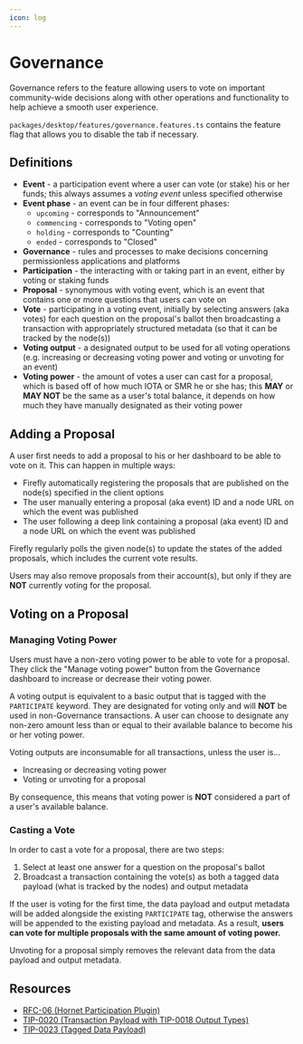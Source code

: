 ```yaml
---
icon: log
---
```


# Governance

Governance refers to the feature allowing users to vote on important community-wide decisions along with other operations and functionality to help achieve a smooth user experience. 

`packages/desktop/features/governance.features.ts` contains the feature flag that allows you to disable the tab if necessary.

## Definitions

- **Event** - a participation event where a user can vote (or stake) his or her funds; this always assumes a _voting event_ unless specified otherwise
- **Event phase** - an event can be in four different phases:
  - `upcoming` - corresponds to "Announcement"
  - `commencing` - corresponds to "Voting open"
  - `holding` - corresponds to "Counting"
  - `ended` - corresponds to "Closed"
- **Governance** - rules and processes to make decisions concerning permissionless applications and platforms
- **Participation** - the interacting with or taking part in an event, either by voting or staking funds
- **Proposal** - synonymous with voting event, which is an event that contains one or more questions that users can vote on
- **Vote** - participating in a voting event, initially by selecting answers (aka votes) for each question on the proposal's ballot then broadcasting a transaction with appropriately structured metadata (so that it can be tracked by the node(s))
- **Voting output** - a designated output to be used for all voting operations (e.g. increasing or decreasing voting power and voting or unvoting for an event) 
- **Voting power** - the amount of votes a user can cast for a proposal, which is based off of how much IOTA or SMR he or she has; this **MAY** or **MAY NOT** be the same as a user's total balance, it depends on how much they have manually designated as their voting power

## Adding a Proposal

A user first needs to add a proposal to his or her dashboard to be able to vote on it.
This can happen in multiple ways:

- Firefly automatically registering the proposals that are published on the node(s) specified in the client options
- The user manually entering a proposal (aka event) ID and a node URL on which the event was published
- The user following a deep link containing a proposal (aka event) ID and a node URL on which the event was published

Firefly regularly polls the given node(s) to update the states of the added proposals, which includes the current vote results. 

Users may also remove proposals from their account(s), but only if they are **NOT** currently voting for the proposal.

## Voting on a Proposal

### Managing Voting Power

Users must have a non-zero voting power to be able to vote for a proposal.
They click the "Manage voting power" button from the Governance dashboard to increase or decrease their voting power.

A voting output is equivalent to a basic output that is tagged with the `PARTICIPATE` keyword.
They are designated for voting only and will **NOT** be used in non-Governance transactions.
A user can choose to designate any non-zero amount less than or equal to their available balance to become his or her voting power.

Voting outputs are inconsumable for all transactions, unless the user is...

- Increasing or decreasing voting power
- Voting or unvoting for a proposal

By consequence, this means that voting power is **NOT** considered a part of a user's available balance.

### Casting a Vote

In order to cast a vote for a proposal, there are two steps:

1. Select at least one answer for a question on the proposal's ballot
2. Broadcast a transaction containing the vote(s) as both a tagged data payload (what is tracked by the nodes) and output metadata

If the user is voting for the first time, the data payload and output metadata will be added alongside the existing `PARTICIPATE` tag, otherwise the answers will be appended to the existing payload and metadata.
As a result, **users can vote for multiple proposals with the same amount of voting power.**

Unvoting for a proposal simply removes the relevant data from the data payload and output metadata. 

## Resources

- [RFC-06 (Hornet Participation Plugin)](https://github.com/iota-community/treasury/blob/main/specifications/hornet-participation-plugin.md)
- [TIP-0020 (Transaction Payload with TIP-0018 Output Types)](https://github.com/iotaledger/tips/blob/main/tips/TIP-0020/tip-0020.md)
- [TIP-0023 (Tagged Data Payload)](https://github.com/iotaledger/tips/blob/main/tips/TIP-0023/tip-0023.md)
